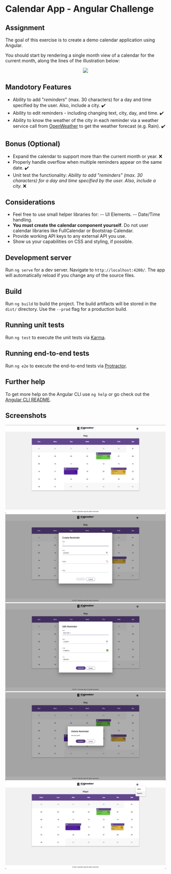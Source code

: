 # Calendar App - Angular Challenge

## Assignment

The goal of this exercise is to create a demo calendar application using Angular.

You should start by rendering a single month view of a calendar for the current month, along the lines of the illustration below:

<div align="center">
    <img src="https://raw.githubusercontent.com/Jobsity/ReactChallenge/main/src/assets/CalendarSample.png"/>
</div>

## Mandotory Features

 - Ability to add "*reminders*" (max. 30 characters) for a day and time specified by the user. Also, include a city. :heavy_check_mark:
 - Ability to edit reminders - including changing text, city, day, and time. :heavy_check_mark:
 - Ability to know the weather of the city in each reminder via a weather service call from [OpenWeather](https://openweathermap.org/forecast16) to get the weather forecast (e.g. Rain). :heavy_check_mark:

## Bonus (Optional)

- Expand the calendar to support more than the current month or year. :x:
- Properly handle overflow when multiple reminders appear on the same date. :heavy_check_mark:
- Unit test the functionality: *Ability to add "*reminders*" (max. 30 characters) for a day and time specified by the user. Also, include a city.* :x:

## Considerations

 - Feel free to use small helper libraries for:
 -- UI Elements.
 -- Date/Time handling.
 - **You must create the calendar component yourself**. Do not user calendar libraries like FullCalendar or Bootstrap Calendar.
 - Provide working API keys to any external API you use.
 - Show us your capabilities on CSS and styling, if possible.


## Development server

Run `ng serve` for a dev server. Navigate to `http://localhost:4200/`. The app will automatically reload if you change any of the source files.

## Build

Run `ng build` to build the project. The build artifacts will be stored in the `dist/` directory. Use the `--prod` flag for a production build.

## Running unit tests

Run `ng test` to execute the unit tests via [Karma](https://karma-runner.github.io).

## Running end-to-end tests

Run `ng e2e` to execute the end-to-end tests via [Protractor](http://www.protractortest.org/).

## Further help

To get more help on the Angular CLI use `ng help` or go check out the [Angular CLI README](https://github.com/angular/angular-cli/blob/master/README.md).

## Screenshots

<div align="center">
    <img src="https://raw.githubusercontent.com/gdmartinezsandino/calendar-app/main/screenshots/view-full.png"/>
</div>

<div align="center">
    <img src="https://raw.githubusercontent.com/gdmartinezsandino/calendar-app/main/screenshots/create-reminder.png"/>
</div>

<div align="center">
    <img src="https://raw.githubusercontent.com/gdmartinezsandino/calendar-app/main/screenshots/edit-reminder.png"/>
</div>

<div align="center">
    <img src="https://raw.githubusercontent.com/gdmartinezsandino/calendar-app/main/screenshots/delete-reminder.png"/>
</div>

<div align="center">
    <img src="https://raw.githubusercontent.com/gdmartinezsandino/calendar-app/main/screenshots/language-change.png"/>
</div>
